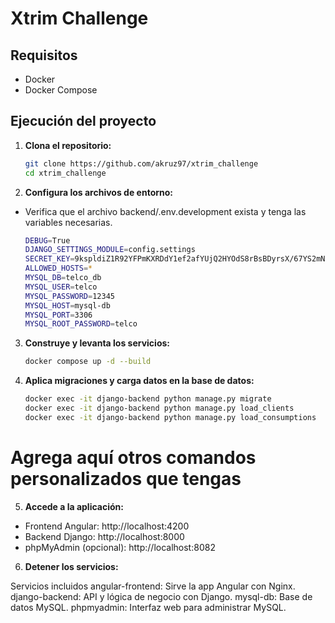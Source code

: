 # Xtrim Challenge

## Requisitos

- Docker
- Docker Compose

## Ejecución del proyecto

1. **Clona el repositorio:**
   ```sh
   git clone https://github.com/akruz97/xtrim_challenge
   cd xtrim_challenge

2. **Configura los archivos de entorno:**

- Verifica que el archivo backend/.env.development exista y tenga las variables necesarias.
    ```sh
    DEBUG=True
    DJANGO_SETTINGS_MODULE=config.settings
    SECRET_KEY=9kspldiZ1R92YFPmKXRDdY1ef2afYUjQ2HYOdS8rBsBDyrsX/67YS2mNasE6owh0
    ALLOWED_HOSTS=*
    MYSQL_DB=telco_db
    MYSQL_USER=telco
    MYSQL_PASSWORD=12345
    MYSQL_HOST=mysql-db
    MYSQL_PORT=3306
    MYSQL_ROOT_PASSWORD=telco


3. **Construye y levanta los servicios:**
    ```sh
    docker compose up -d --build

4. **Aplica migraciones y carga datos en la base de datos:**
    ```sh
    docker exec -it django-backend python manage.py migrate
    docker exec -it django-backend python manage.py load_clients
    docker exec -it django-backend python manage.py load_consumptions
# Agrega aquí otros comandos personalizados que tengas

5. **Accede a la aplicación:**

- Frontend Angular: http://localhost:4200
- Backend Django: http://localhost:8000
- phpMyAdmin (opcional): http://localhost:8082

6. **Detener los servicios:**

Servicios incluidos
angular-frontend: Sirve la app Angular con Nginx.
django-backend: API y lógica de negocio con Django.
mysql-db: Base de datos MySQL.
phpmyadmin: Interfaz web para administrar MySQL.